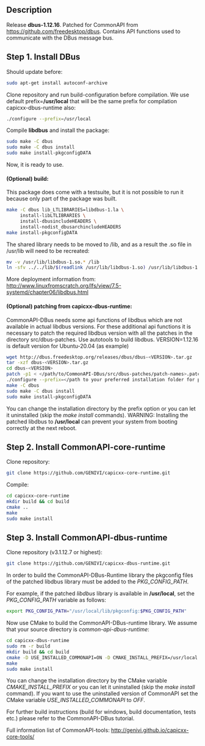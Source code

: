 ## Description
Release **dbus-1.12.16**.
Patched for CommonAPI from https://github.com/freedesktop/dbus. Contains API functions used to communicate with the DBus message bus.

## Step 1. Install DBus
Should update before:
```bash
sudo apt-get install autoconf-archive
```
Clone repository and run build-configuration before compilation. We use default prefix=**/usr/local** that will be the same prefix for compilation capicxx-dbus-runtime also:
```bash
./configure --prefix=/usr/local
```
Compile **libdbus** and install the package:
```bash
sudo make -C dbus 
sudo make -C dbus install
sudo make install-pkgconfigDATA
```
Now, it is ready to use.

#### (Optional) build:
This package does come with a testsuite, but it is not possible to run it because only part of the package was built.
```bash
make -C dbus lib_LTLIBRARIES=libdbus-1.la \
     install-libLTLIBRARIES \
     install-dbusincludeHEADERS \
     install-nodist_dbusarchincludeHEADERS
make install-pkgconfigDATA
```

The shared library needs to be moved to /lib, and as a result the .so file in /usr/lib will need to be recreated:
```bash
mv -v /usr/lib/libdbus-1.so.* /lib
ln -sfv ../../lib/$(readlink /usr/lib/libdbus-1.so) /usr/lib/libdbus-1.so
```

More deployment information from: http://www.linuxfromscratch.org/lfs/view/7.5-systemd/chapter06/libdbus.html

#### (Optional) patching from capicxx-dbus-runtime:

CommonAPI-DBus needs some api functions of libdbus which are not available in actual libdbus versions. For these additional api functions it is necessary to patch the required libdbus version with all the patches in the directory src/dbus-patches. Use autotools to build libdbus.
VERSION=1.12.16 is default version for Ubuntu-20.04 (as example)

```bash
wget http://dbus.freedesktop.org/releases/dbus/dbus-<VERSION>.tar.gz
tar -xzf dbus-<VERSION>.tar.gz
cd dbus-<VERSION>
patch -p1 < </path/to/CommonAPI-DBus/src/dbus-patches/patch-names>.patch 
./configure --prefix=</path to your preferred installation folder for patched libdbus>
make -C dbus 
sudo make -C dbus install
sudo make install-pkgconfigDATA
```

You can change the installation directory by the prefix option or you can let it uninstalled (skip the _make install_ commands).
WARNING: Installing the patched libdbus to **/usr/local** can prevent your system from booting correctly at the next reboot.

## Step 2. Install CommonAPI-core-runtime

Clone repository:
```bash
git clone https://github.com/GENIVI/capicxx-core-runtime.git
```
Compile:
```bash
cd capicxx-core-runtime
mkdir build && cd build
cmake ..
make
sudo make install
```

## Step 3. Install CommonAPI-dbus-runtime

Clone repository (v3.1.12.7 or highest):
```bash
git clone https://github.com/GENIVI/capicxx-dbus-runtime.git
```

In order to build the CommonAPI-DBus-Runtime library the pkgconfig files of the patched libdbus library must be added to the _PKG_CONFIG_PATH_.

For example, if the patched _libdbus_ library is available in **/usr/local**, set the _PKG_CONFIG_PATH_ variable as follows:

```bash
export PKG_CONFIG_PATH="/usr/local/lib/pkgconfig:$PKG_CONFIG_PATH" 
```

Now use CMake to build the CommonAPI-DBus-runtime library. We assume that your source directory is _common-api-dbus-runtime_:

```bash
cd capicxx-dbus-runtime
sudo rm -r build
mkdir build && cd build
cmake -D USE_INSTALLED_COMMONAPI=ON -D CMAKE_INSTALL_PREFIX=/usr/local ..
make
sudo make install
```

You can change the installation directory by the CMake variable _CMAKE_INSTALL_PREFIX_ or you can let it uninstalled (skip the _make install_ command). If you want to use the uninstalled version of CommonAPI set the CMake variable _USE_INSTALLED_COMMONAPI_ to _OFF_.

For further build instructions (build for windows, build documentation, tests etc.) please refer to the CommonAPI-DBus tutorial.

Full information list of CommonAPI-tools: http://genivi.github.io/capicxx-core-tools/
